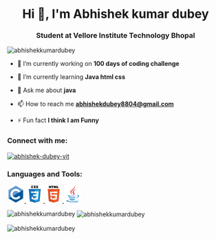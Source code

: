 <h1 align="center">Hi 👋, I'm Abhishek kumar dubey</h1>
<h3 align="center">Student at Vellore Institute Technology Bhopal</h3>

<p align="left"> <img src="https://komarev.com/ghpvc/?username=abhishekkumardubey&label=Profile%20views&color=0e75b6&style=flat" alt="abhishekkumardubey" /> </p>

- 🔭 I’m currently working on **100 days of coding challenge**

- 🌱 I’m currently learning **Java html css**

- 💬 Ask me about **java**

- 📫 How to reach me **abhishekdubey8804@gmail.com**

- ⚡ Fun fact **I think I am Funny**

<h3 align="left">Connect with me:</h3>
<p align="left">
<a href="https://linkedin.com/in/abhishek-dubey-vit" target="blank"><img align="center" src="https://raw.githubusercontent.com/rahuldkjain/github-profile-readme-generator/master/src/images/icons/Social/linked-in-alt.svg" alt="abhishek-dubey-vit" height="30" width="40" /></a>
</p>

<h3 align="left">Languages and Tools:</h3>
<p align="left"> <a href="https://www.cprogramming.com/" target="_blank" rel="noreferrer"> <img src="https://raw.githubusercontent.com/devicons/devicon/master/icons/c/c-original.svg" alt="c" width="40" height="40"/> </a> <a href="https://www.w3schools.com/css/" target="_blank" rel="noreferrer"> <img src="https://raw.githubusercontent.com/devicons/devicon/master/icons/css3/css3-original-wordmark.svg" alt="css3" width="40" height="40"/> </a> <a href="https://www.w3.org/html/" target="_blank" rel="noreferrer"> <img src="https://raw.githubusercontent.com/devicons/devicon/master/icons/html5/html5-original-wordmark.svg" alt="html5" width="40" height="40"/> </a> <a href="https://www.java.com" target="_blank" rel="noreferrer"> <img src="https://raw.githubusercontent.com/devicons/devicon/master/icons/java/java-original.svg" alt="java" width="40" height="40"/> </a> </p>

<p><img align="left" src="https://github-readme-stats.vercel.app/api/top-langs?username=abhishekkumardubey&show_icons=true&locale=en&layout=compact" alt="abhishekkumardubey" /></p>

<p>&nbsp;<img align="center" src="https://github-readme-stats.vercel.app/api?username=abhishekkumardubey&show_icons=true&locale=en" alt="abhishekkumardubey" /></p>

<p><img align="center" src="https://github-readme-streak-stats.herokuapp.com/?user=abhishekkumardubey&" alt="abhishekkumardubey" /></p>
